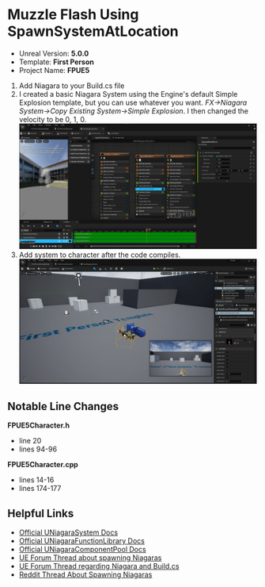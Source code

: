# Muzzle Flash Using SpawnSystemAtLocation

* Unreal Version: **5.0.0**
* Template: **First Person**
* Project Name: **FPUE5**

1. Add Niagara to your Build.cs file
2. I created a basic Niagara System using the Engine's default Simple Explosion template, but you can use whatever you want. *FX->Niagara System->Copy Existing System->Simple Explosion*. I then changed the velocity to be 0, 1, 0.
![Change System Velocity](img/velocity-change.png)
3. Add system to character after the code compiles.
![Add System to Character](img/add-system-to-character.png)


## Notable Line Changes

**FPUE5Character.h**
* line 20
* lines 94-96

**FPUE5Character.cpp**
* lines 14-16
* lines 174-177

## Helpful Links
 
* [Official UNiagaraSystem Docs](https://docs.unrealengine.com/4.26/en-US/API/Plugins/Niagara/UNiagaraSystem/)
* [Official UNiagaraFunctionLibrary Docs](https://docs.unrealengine.com/4.26/en-US/API/Plugins/Niagara/UNiagaraFunctionLibrary/)
* [Official UNiagaraComponentPool Docs](https://docs.unrealengine.com/4.26/en-US/API/Plugins/Niagara/UNiagaraComponentPool/)
* [UE Forum Thread about spawning Niagaras](https://forums.unrealengine.com/t/trying-to-spawn-niagara-system-in-c-crashing/152182)
* [UE Forum Thread regarding Niagara and Build.cs](https://forums.unrealengine.com/t/4-22-niagara-and-c/126475/8)
* [Reddit Thread About Spawning Niagaras](https://www.reddit.com/r/unrealengine/comments/hfn7t9/are_there_any_c_usage_examples_of_the_niagara/)

